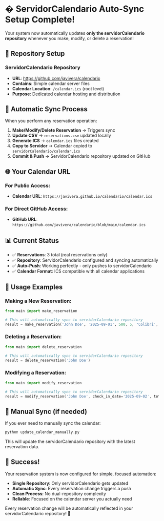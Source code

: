 # � ServidorCalendario Auto-Sync Setup Complete!

Your system now automatically updates **only the servidorCalendario repository** whenever you make, modify, or delete a reservation!

## 📁 Repository Setup

### ServidorCalendario Repository  
- **URL**: https://github.com/javivera/calendario
- **Contains**: Simple calendar server files
- **Calendar Location**: `/calendar.ics` (root level)
- **Purpose**: Dedicated calendar hosting and distribution

## 🔄 Automatic Sync Process

When you perform any reservation operation:

1. **Make/Modify/Delete Reservation** → Triggers sync
2. **Update CSV** → `reservations.csv` updated locally
3. **Generate ICS** → `calendar.ics` files created
4. **Copy to Servidor** → Calendar copied to `servidorCalendario/calendar.ics`
5. **Commit & Push** → ServidorCalendario repository updated on GitHub

## 🌐 Your Calendar URL

### For Public Access:
- **Calendar URL**: `https://javivera.github.io/calendario/calendar.ics`

### For Direct GitHub Access:
- **GitHub URL**: `https://github.com/javivera/calendario/blob/main/calendar.ics`

## 📊 Current Status

- ✅ **Reservations**: 3 total (real reservations only)
- ✅ **Repository**: ServidorCalendario configured and syncing automatically
- ✅ **Auto-Push**: Working perfectly - only pushes to servidorCalendario
- ✅ **Calendar Format**: ICS compatible with all calendar applications

## 🎯 Usage Examples

### Making a New Reservation:
```python
from main import make_reservation

# This will automatically sync to servidorCalendario repository
result = make_reservation('John Doe', '2025-09-01', 500, 5, 'Colibri', 250, '+123456789', 'Vacation booking')
```

### Deleting a Reservation:
```python
from main import delete_reservation

# This will automatically sync to servidorCalendario repository
result = delete_reservation('John Doe')
```

### Modifying a Reservation:
```python
from main import modify_reservation

# This will automatically sync to servidorCalendario repository
result = modify_reservation('John Doe', check_in_date='2025-09-02', total_nights=4)
```

## 🔧 Manual Sync (if needed)

If you ever need to manually sync the calendar:

```bash
python update_calendar_manually.py
```

This will update the servidorCalendario repository with the latest reservation data.

## 🎊 Success!

Your reservation system is now configured for simple, focused automation:

- **Single Repository**: Only servidorCalendario gets updated
- **Automatic Sync**: Every reservation change triggers a push
- **Clean Process**: No dual-repository complexity
- **Reliable**: Focused on the calendar server you actually need

Every reservation change will be automatically reflected in your servidorCalendario repository! 🚀
